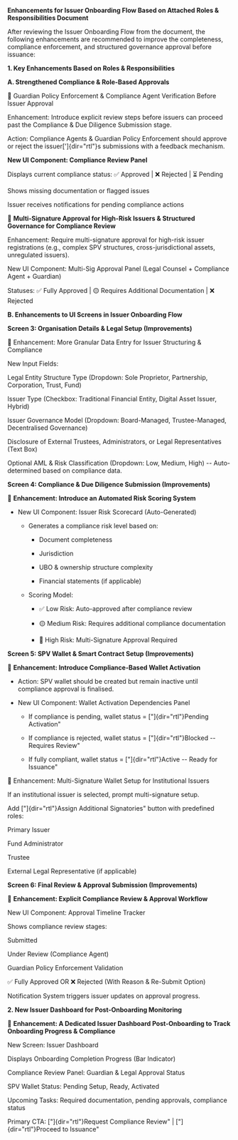 **Enhancements for Issuer Onboarding Flow Based on Attached Roles &
Responsibilities Document**

After reviewing the Issuer Onboarding Flow from the document, the
following enhancements are recommended to improve the completeness,
compliance enforcement, and structured governance approval before
issuance:

**1. Key Enhancements Based on Roles & Responsibilities**

**A. Strengthened Compliance & Role-Based Approvals**

🔹 Guardian Policy Enforcement & Compliance Agent Verification Before
Issuer Approval

Enhancement: Introduce explicit review steps before issuers can proceed
past the Compliance & Due Diligence Submission stage.

Action: Compliance Agents & Guardian Policy Enforcement should approve
or reject the issuer[']{dir="rtl"}s submissions with a feedback
mechanism.

**New UI Component: Compliance Review Panel**

Displays current compliance status: ✅ Approved \| ❌ Rejected \| ⏳
Pending

Shows missing documentation or flagged issues

Issuer receives notifications for pending compliance actions

🔹 **Multi-Signature Approval for High-Risk Issuers & Structured
Governance for Compliance Review**

Enhancement: Require multi-signature approval for high-risk issuer
registrations (e.g., complex SPV structures, cross-jurisdictional
assets, unregulated issuers).

New UI Component: Multi-Sig Approval Panel (Legal Counsel + Compliance
Agent + Guardian)

Statuses: ✅ Fully Approved \| 🟡 Requires Additional Documentation \|
❌ Rejected

**B. Enhancements to UI Screens in Issuer Onboarding Flow**

**Screen 3: Organisation Details & Legal Setup (Improvements)**

📌 Enhancement: More Granular Data Entry for Issuer Structuring &
Compliance

New Input Fields:

Legal Entity Structure Type (Dropdown: Sole Proprietor, Partnership,
Corporation, Trust, Fund)

Issuer Type (Checkbox: Traditional Financial Entity, Digital Asset
Issuer, Hybrid)

Issuer Governance Model (Dropdown: Board-Managed, Trustee-Managed,
Decentralised Governance)

Disclosure of External Trustees, Administrators, or Legal
Representatives (Text Box)

Optional AML & Risk Classification (Dropdown: Low, Medium, High) --
Auto-determined based on compliance data.

**Screen 4: Compliance & Due Diligence Submission (Improvements)**

📌 **Enhancement: Introduce an Automated Risk Scoring System**

- New UI Component: Issuer Risk Scorecard (Auto-Generated)

  - Generates a compliance risk level based on:

    - Document completeness

    - Jurisdiction

    - UBO & ownership structure complexity

    - Financial statements (if applicable)

  - Scoring Model:

    - ✅ Low Risk: Auto-approved after compliance review

    - 🟡 Medium Risk: Requires additional compliance documentation

    - 🔴 High Risk: Multi-Signature Approval Required

**Screen 5: SPV Wallet & Smart Contract Setup (Improvements)**

📌 **Enhancement: Introduce Compliance-Based Wallet Activation**

- Action: SPV wallet should be created but remain inactive until
  compliance approval is finalised.

- New UI Component: Wallet Activation Dependencies Panel

  - If compliance is pending, wallet status = ["]{dir="rtl"}Pending
    Activation"

  - If compliance is rejected, wallet status = ["]{dir="rtl"}Blocked --
    Requires Review"

  - If fully compliant, wallet status = ["]{dir="rtl"}Active -- Ready
    for Issuance"

📌 Enhancement: Multi-Signature Wallet Setup for Institutional Issuers

If an institutional issuer is selected, prompt multi-signature setup.

Add ["]{dir="rtl"}Assign Additional Signatories" button with predefined
roles:

Primary Issuer

Fund Administrator

Trustee

External Legal Representative (if applicable)

**Screen 6: Final Review & Approval Submission (Improvements)**

📌 **Enhancement: Explicit Compliance Review & Approval Workflow**

New UI Component: Approval Timeline Tracker

Shows compliance review stages:

Submitted

Under Review (Compliance Agent)

Guardian Policy Enforcement Validation

✅ Fully Approved OR ❌ Rejected (With Reason & Re-Submit Option)

Notification System triggers issuer updates on approval progress.

**2. New Issuer Dashboard for Post-Onboarding Monitoring**

📌 **Enhancement: A Dedicated Issuer Dashboard Post-Onboarding to Track
Onboarding Progress & Compliance**

New Screen: Issuer Dashboard

Displays Onboarding Completion Progress (Bar Indicator)

Compliance Review Panel: Guardian & Legal Approval Status

SPV Wallet Status: Pending Setup, Ready, Activated

Upcoming Tasks: Required documentation, pending approvals, compliance
status

Primary CTA: ["]{dir="rtl"}Request Compliance Review" \|
["]{dir="rtl"}Proceed to Issuance"
